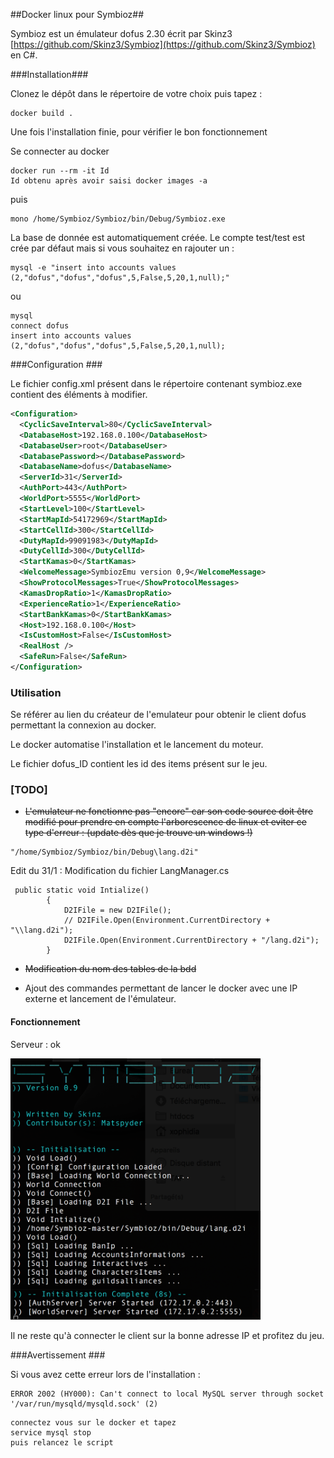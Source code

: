 ##Docker linux pour Symbioz##

Symbioz est un émulateur dofus 2.30 écrit par Skinz3 [https://github.com/Skinz3/Symbioz](https://github.com/Skinz3/Symbioz) en C#.

###Installation###

Clonez le dépôt dans le répertoire de votre choix puis tapez :

```
docker build .
```
Une fois l'installation finie, pour vérifier le bon fonctionnement 

Se connecter au docker 

```
docker run --rm -it Id
Id obtenu après avoir saisi docker images -a
```
puis 

```
mono /home/Symbioz/Symbioz/bin/Debug/Symbioz.exe
```

La base de donnée est automatiquement créée. Le compte test/test est crée par défaut mais si vous souhaitez en rajouter un :

```
mysql -e "insert into accounts values (2,"dofus","dofus","dofus",5,False,5,20,1,null);"
```
ou

```
mysql
connect dofus
insert into accounts values (2,"dofus","dofus","dofus",5,False,5,20,1,null);
```


###Configuration ###

Le fichier config.xml présent dans le répertoire contenant symbioz.exe contient des éléments à modifier.

```xml
<Configuration>
  <CyclicSaveInterval>80</CyclicSaveInterval>
  <DatabaseHost>192.168.0.100</DatabaseHost>
  <DatabaseUser>root</DatabaseUser>
  <DatabasePassword></DatabasePassword>
  <DatabaseName>dofus</DatabaseName>
  <ServerId>31</ServerId>
  <AuthPort>443</AuthPort>
  <WorldPort>5555</WorldPort>
  <StartLevel>100</StartLevel>
  <StartMapId>54172969</StartMapId>
  <StartCellId>300</StartCellId>
  <DutyMapId>99091983</DutyMapId>
  <DutyCellId>300</DutyCellId>
  <StartKamas>0</StartKamas>
  <WelcomeMessage>SymbiozEmu version 0,9</WelcomeMessage>
  <ShowProtocolMessages>True</ShowProtocolMessages>
  <KamasDropRatio>1</KamasDropRatio>
  <ExperienceRatio>1</ExperienceRatio>
  <StartBankKamas>0</StartBankKamas>
  <Host>192.168.0.100</Host>
  <IsCustomHost>False</IsCustomHost>
  <RealHost />
  <SafeRun>False</SafeRun>
</Configuration>
```
### Utilisation ####

Se référer au lien du créateur de l'emulateur pour obtenir le client dofus permettant la connexion au docker.

Le docker automatise l'installation et le lancement du moteur.

Le fichier dofus_ID contient les id des items présent sur le jeu.




### [TODO] ###

 - ~~L'emulateur ne fonctionne pas "encore" car son code source doit être modifié pour prendre en compte l'arborescence de linux et eviter ce type d'erreur : (update dès que je trouve un windows !)~~

```
"/home/Symbioz/Symbioz/bin/Debug\lang.d2i"
```

Edit du 31/1 : Modification du fichier LangManager.cs

```
 public static void Intialize()
        {
            D2IFile = new D2IFile();
            // D2IFile.Open(Environment.CurrentDirectory + "\\lang.d2i");
            D2IFile.Open(Environment.CurrentDirectory + "/lang.d2i");
        }
``` 

 - ~~Modification du nom des tables de la bdd~~
	
 - Ajout des commandes permettant de lancer le docker avec une IP externe et lancement de l'émulateur.

#### Fonctionnement ####

Serveur : ok

<img src="Assets/Symbioz_end.png" width="400px"></img>

Il ne reste qu'à connecter le client sur la bonne adresse IP et profitez du jeu.

###Avertissement ###

Si vous avez cette erreur lors de l'installation :

```
ERROR 2002 (HY000): Can't connect to local MySQL server through socket '/var/run/mysqld/mysqld.sock' (2)
```

```
connectez vous sur le docker et tapez
service mysql stop
puis relancez le script
```
